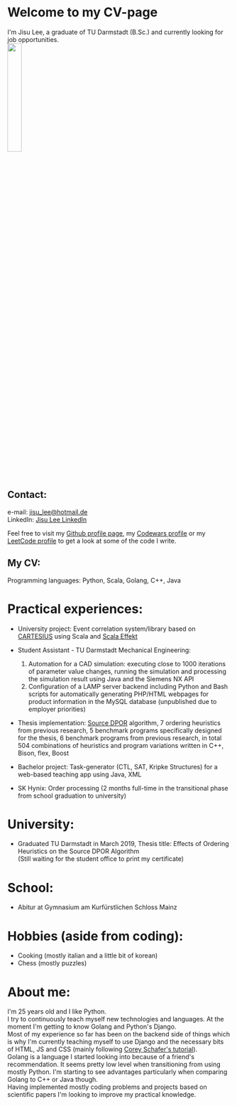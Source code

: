 # Welcome to my CV-page

I'm Jisu Lee, a graduate of TU Darmstadt (B.Sc.) and currently looking for job opportunities.   
<img src="./bewerbungsfoto_semi.jpg" width="25%">

## Contact:    
  e-mail: [jisu_lee@hotmail.de](mailto:jisu_lee@hotmail.de)   
  LinkedIn: [Jisu Lee LinkedIn](https://www.linkedin.com/in/jisu-lee-599a29182/)   
  
Feel free to visit my [Github profile page](https://github.com/lee195/), my [Codewars profile](https://www.codewars.com/users/lee195) or my [LeetCode profile](https://leetcode.com/lee195/) to get a look at some of the code I write.   

## My CV:

Programming languages: Python, Scala, Golang, C++, Java  

# Practical experiences:
- University project: Event correlation system/library based on [CARTESIUS](http://www.st.informatik.tu-darmstadt.de/artifacts/corrl/cartesius_preprint.pdf) using Scala and [Scala Effekt](https://github.com/b-studios/scala-effekt)

- Student Assistant - TU Darmstadt Mechanical Engineering:
  1. Automation for a CAD simulation: executing close to 1000 iterations of parameter value changes, running the simulation and processing the simulation result using Java and the Siemens NX API
  2. Configuration of a LAMP server backend including Python and Bash scripts for automatically generating PHP/HTML webpages for product information in the MySQL database (unpublished due to employer priorities)
- Thesis implementation: [Source DPOR](http://user.it.uu.se/~parosh/publications/papers/popl2014.pdf) algorithm, 7 ordering heuristics from previous research, 5 benchmark programs specifically designed for the thesis, 6 benchmark programs from previous research, in total 504 combinations of heuristics and program variations written in C++, Bison, flex, Boost

- Bachelor project: Task-generator (CTL, SAT, Kripke Structures) for a web-based teaching app using Java, XML

- SK Hynix: Order processing (2 months full-time in the transitional phase from school graduation to university)

# University:
- Graduated TU Darmstadt in March 2019, Thesis title: Effects of Ordering Heuristics on the Source DPOR Algorithm   
(Still waiting for the student office to print my certificate)

# School:
- Abitur at Gymnasium am Kurfürstlichen Schloss Mainz

# Hobbies (aside from coding):
- Cooking (mostly italian and a little bit of korean)
- Chess (mostly puzzles)

# About me:
I'm 25 years old and I like Python.   
I try to continuously teach myself new technologies and languages. At the moment I'm getting to know Golang and Python's Django.   
Most of my experience so far has been on the backend side of things which is why I'm currently teaching myself to use Django and the necessary bits of HTML, JS and CSS (mainly following [Corey Schafer's tutorial](https://www.youtube.com/watch?v=UmljXZIypDc&list=PL-osiE80TeTtoQCKZ03TU5fNfx2UY6U4p)).   
Golang is a language I started looking into because of a friend's recommendation. It seems pretty low level when transitioning from using mostly Python. I'm starting to see advantages particularly when comparing Golang to C++ or Java though.   
Having implemented mostly coding problems and projects based on scientific papers I'm looking to improve my practical knowledge.
